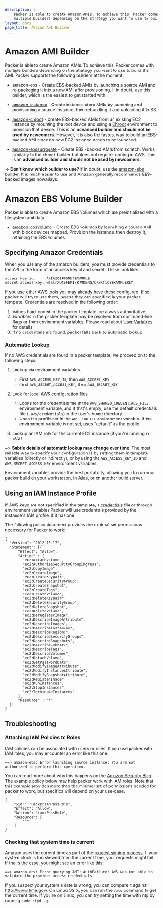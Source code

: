 ```yaml
---
description: |
    Packer is able to create Amazon AMIs. To achieve this, Packer comes with
    multiple builders depending on the strategy you want to use to build the AMI.
layout: docs
page_title: Amazon AMI Builder
...
```


# Amazon AMI Builder

Packer is able to create Amazon AMIs. To achieve this, Packer comes with
multiple builders depending on the strategy you want to use to build the AMI.
Packer supports the following builders at the moment:

-   [amazon-ebs](/docs/builders/amazon-ebs.html) - Create EBS-backed AMIs by
    launching a source AMI and re-packaging it into a new AMI
    after provisioning. If in doubt, use this builder, which is the easiest to
    get started with.

-   [amazon-instance](/docs/builders/amazon-instance.html) - Create
    instance-store AMIs by launching and provisioning a source instance, then
    rebundling it and uploading it to S3.

-   [amazon-chroot](/docs/builders/amazon-chroot.html) - Create EBS-backed AMIs
    from an existing EC2 instance by mounting the root device and using a
    [Chroot](https://en.wikipedia.org/wiki/Chroot) environment to provision
    that device. This is an **advanced builder and should not be used by
    newcomers**. However, it is also the fastest way to build an EBS-backed AMI
    since no new EC2 instance needs to be launched.

-   [amazon-ebssurrogate](/docs/builders/amazone-ebssurrogate.html) - Create EBS
    -backed AMIs from scratch. Works similarly to the `chroot` builder but does
    not require running in AWS. This is an **advanced builder and should not be
    used by newcomers**.

-&gt; **Don't know which builder to use?** If in doubt, use the [amazon-ebs
builder](/docs/builders/amazon-ebs.html). It is much easier to use and Amazon
generally recommends EBS-backed images nowadays.

# Amazon EBS Volume Builder

Packer is able to create Amazon EBS Volumes which are preinitialized with a
filesystem and data.

-   [amazon-ebsvolume](/docs/builders/amazon-ebsvolume.html) - Create EBS volumes
    by launching a source AMI with block devices mapped. Provision the instance,
    then destroy it, retaining the EBS volumes.

<span id="specifying-amazon-credentials"></span>

## Specifying Amazon Credentials

When you use any of the amazon builders, you must provide credentials to the API
in the form of an access key id and secret. These look like:

    access key id:     AKIAIOSFODNN7EXAMPLE
    secret access key: wJalrXUtnFEMI/K7MDENG/bPxRfiCYEXAMPLEKEY

If you use other AWS tools you may already have these configured. If so, packer
will try to use them, *unless* they are specified in your packer template.
Credentials are resolved in the following order:

1.  Values hard-coded in the packer template are always authoritative.
2.  *Variables* in the packer template may be resolved from command-line flags
    or from environment variables. Please read about [User
    Variables](https://www.packer.io/docs/templates/user-variables.html)
    for details.
3.  If no credentials are found, packer falls back to automatic lookup.

### Automatic Lookup

If no AWS credentials are found in a packer template, we proceed on to the
following steps:

1.  Lookup via environment variables.
    -   First `AWS_ACCESS_KEY_ID`, then `AWS_ACCESS_KEY`
    -   First `AWS_SECRET_ACCESS_KEY`, then `AWS_SECRET_KEY`

2.  Look for [local AWS configuration
    files](https://docs.aws.amazon.com/cli/latest/userguide/cli-chap-getting-started.html#cli-config-files)
    - Looks for the credentials file in the `AWS_SHARED_CREDENTIALS_FILE`
      environment variable, and if that's empty, use the default credentials
      file (`.aws/credentials`) in the user's home directory.
    - Uses the profile set in the `AWS_PROFILE` environment variable. If the
      environment variable is not set, uses "default" as the profile.

3.  Lookup an IAM role for the current EC2 instance (if you're running in EC2)

\~&gt; **Subtle details of automatic lookup may change over time.** The most
reliable way to specify your configuration is by setting them in template
variables (directly or indirectly), or by using the `AWS_ACCESS_KEY_ID` and
`AWS_SECRET_ACCESS_KEY` environment variables.

Environment variables provide the best portability, allowing you to run your
packer build on your workstation, in Atlas, or on another build server.

## Using an IAM Instance Profile

If AWS keys are not specified in the template, a
[credentials](https://docs.aws.amazon.com/cli/latest/userguide/cli-chap-getting-started.html#cli-config-files)
file or through environment variables Packer will use credentials provided by
the instance's IAM profile, if it has one.

The following policy document provides the minimal set permissions necessary for
Packer to work:

``` {.javascript}
{
  "Version": "2012-10-17",
  "Statement": [{
      "Effect": "Allow",
      "Action" : [
        "ec2:AttachVolume",
        "ec2:AuthorizeSecurityGroupIngress",
        "ec2:CopyImage",
        "ec2:CreateImage",
        "ec2:CreateKeypair",
        "ec2:CreateSecurityGroup",
        "ec2:CreateSnapshot",
        "ec2:CreateTags",
        "ec2:CreateVolume",
        "ec2:DeleteKeypair",
        "ec2:DeleteSecurityGroup",
        "ec2:DeleteSnapshot",
        "ec2:DeleteVolume",
        "ec2:DeregisterImage",
        "ec2:DescribeImageAttribute",
        "ec2:DescribeImages",
        "ec2:DescribeInstances",
        "ec2:DescribeRegions",
        "ec2:DescribeSecurityGroups",
        "ec2:DescribeSnapshots",
        "ec2:DescribeSubnets",
        "ec2:DescribeTags",
        "ec2:DescribeVolumes",
        "ec2:DetachVolume",
        "ec2:GetPasswordData",
        "ec2:ModifyImageAttribute",
        "ec2:ModifyInstanceAttribute",
        "ec2:ModifySnapshotAttribute",
        "ec2:RegisterImage",
        "ec2:RunInstances",
        "ec2:StopInstances",
        "ec2:TerminateInstances"
      ],
      "Resource" : "*"
  }]
}
```

## Troubleshooting

### Attaching IAM Policies to Roles

IAM policies can be associated with users or roles. If you use packer with IAM
roles, you may encounter an error like this one:

    ==> amazon-ebs: Error launching source instance: You are not authorized to perform this operation.

You can read more about why this happens on the [Amazon Security
Blog](https://blogs.aws.amazon.com/security/post/Tx3M0IFB5XBOCQX/Granting-Permission-to-Launch-EC2-Instances-with-IAM-Roles-PassRole-Permission).
The example policy below may help packer work with IAM roles. Note that this
example provides more than the minimal set of permissions needed for packer to
work, but specifics will depend on your use-case.

``` {.json}
{
    "Sid": "PackerIAMPassRole",
    "Effect": "Allow",
    "Action": "iam:PassRole",
    "Resource": [
        "*"
    ]
}
```

### Checking that system time is current

Amazon uses the current time as part of the [request signing
process](http://docs.aws.amazon.com/general/latest/gr/sigv4_signing.html). If
your system clock is too skewed from the current time, your requests might
fail. If that's the case, you might see an error like this:

    ==> amazon-ebs: Error querying AMI: AuthFailure: AWS was not able to validate the provided access credentials

If you suspect your system's date is wrong, you can compare it against
http://www.time.gov/. On Linux/OS X, you can run the `date` command to get the
current time. If you're on Linux, you can try setting the time with ntp by
running `sudo ntpd -q`.
